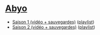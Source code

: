 # [Abyo](https://www.youtube.com/channel/UCJdnD44A6rgjVbc4u7zNQJw)

- [Saison 1 (vidéo + sauvegardes)](https://github.com/Abyolex-Games/sos_fr/tree/main/S1) ([playlist](https://www.youtube.com/watch?v=TGmX34bu1Sc&list=PLvhIoZslTNqlP0r36X2trT8bV8CddWzWN))
- [Saison 2 (vidéo + sauvegardes)](https://github.com/Abyolex-Games/sos_fr/tree/main/S2) ([playlist](https://www.youtube.com/watch?v=4knv4HYkG2g&list=PLvhIoZslTNqmdCq_YFDsjcUOWQ-NKUczw))
